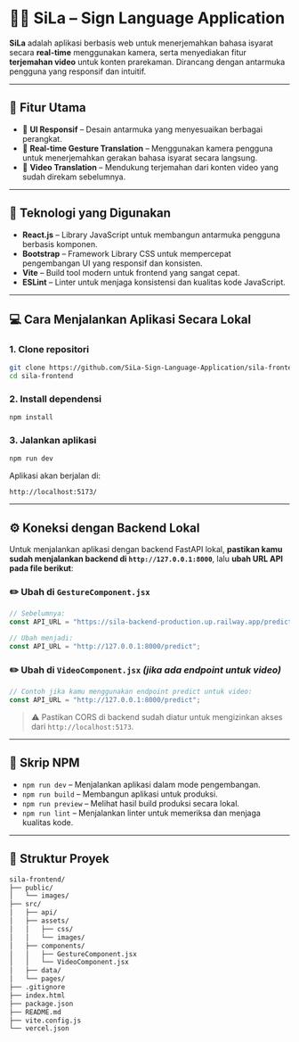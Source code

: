 # ✋🏻 SiLa – Sign Language Application

**SiLa** adalah aplikasi berbasis web untuk menerjemahkan bahasa isyarat secara **real-time** menggunakan kamera, serta menyediakan fitur **terjemahan video** untuk konten prarekaman. Dirancang dengan antarmuka pengguna yang responsif dan intuitif.

---

## 🚀 Fitur Utama

- 📱 **UI Responsif** – Desain antarmuka yang menyesuaikan berbagai perangkat.
- 🤳 **Real-time Gesture Translation** – Menggunakan kamera pengguna untuk menerjemahkan gerakan bahasa isyarat secara langsung.
- 🎥 **Video Translation** – Mendukung terjemahan dari konten video yang sudah direkam sebelumnya.

---

## 🧰 Teknologi yang Digunakan

- **React.js** – Library JavaScript untuk membangun antarmuka pengguna berbasis komponen.
- **Bootstrap** – Framework Library CSS untuk mempercepat pengembangan UI yang responsif dan konsisten.
- **Vite** – Build tool modern untuk frontend yang sangat cepat.
- **ESLint** – Linter untuk menjaga konsistensi dan kualitas kode JavaScript.

---

## 💻 Cara Menjalankan Aplikasi Secara Lokal

### 1. Clone repositori
```bash
git clone https://github.com/SiLa-Sign-Language-Application/sila-frontend.git
cd sila-frontend
```

### 2. Install dependensi
```bash
npm install
```

### 3. Jalankan aplikasi
```bash
npm run dev
```

Aplikasi akan berjalan di:
```
http://localhost:5173/
```

---

## ⚙️ Koneksi dengan Backend Lokal

Untuk menjalankan aplikasi dengan backend FastAPI lokal, **pastikan kamu sudah menjalankan backend di `http://127.0.0.1:8000`**, lalu **ubah URL API pada file berikut**:

### ✏️ Ubah di `GestureComponent.jsx`
```js
// Sebelumnya:
const API_URL = "https://sila-backend-production.up.railway.app/predict";

// Ubah menjadi:
const API_URL = "http://127.0.0.1:8000/predict";
```

### ✏️ Ubah di `VideoComponent.jsx` *(jika ada endpoint untuk video)*
```js
// Contoh jika kamu menggunakan endpoint predict untuk video:
const API_URL = "http://127.0.0.1:8000/predict";
```

> ⚠️ Pastikan CORS di backend sudah diatur untuk mengizinkan akses dari `http://localhost:5173`.

---

## 📜 Skrip NPM

- `npm run dev` – Menjalankan aplikasi dalam mode pengembangan.
- `npm run build` – Membangun aplikasi untuk produksi.
- `npm run preview` – Melihat hasil build produksi secara lokal.
- `npm run lint` – Menjalankan linter untuk memeriksa dan menjaga kualitas kode.

---

## 📁 Struktur Proyek

```bash
sila-frontend/
├── public/
│   └── images/
├── src/
│   ├── api/
│   ├── assets/
│   │   ├── css/
│   │   └── images/
│   ├── components/
│   │   ├── GestureComponent.jsx
│   │   └── VideoComponent.jsx
│   ├── data/
│   └── pages/
├── .gitignore
├── index.html
├── package.json
├── README.md
├── vite.config.js
└── vercel.json
```
